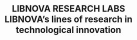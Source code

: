---
abstract: null
creators:
- Martinez, Antonio G
- Redondo, Teofilo
- Fuertes, Maria
date: null
document_url: https://services.phaidra.univie.ac.at/api/object/o:1424811/download
grand_parent: iPRES
institutions:
- LIBNOVA SL
keywords: []
landing_page_url: https://phaidra.univie.ac.at/o:1424811
language: eng
layout: publication
license: All rights reserved
notes_url: null
parent: iPRES 2021
publication_type: lightning talk
size: 61554
slides_url: null
source_name: iPRES
title: LIBNOVA RESEARCH LABS LIBNOVA’s lines of research in technological innovation
year: 2021
---